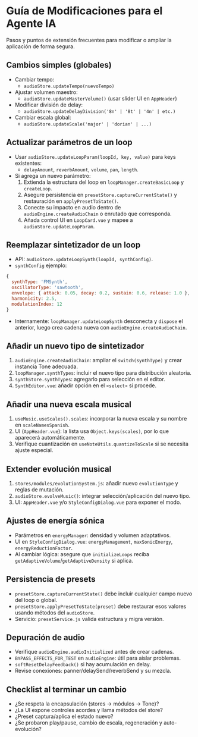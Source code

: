 # Guía de Modificaciones para el Agente IA

Pasos y puntos de extensión frecuentes para modificar o ampliar la aplicación de forma segura.

## Cambios simples (globales)
- Cambiar tempo:
  - `audioStore.updateTempo(nuevoTempo)`
- Ajustar volumen maestro:
  - `audioStore.updateMasterVolume()` (usar slider UI en `AppHeader`)
- Modificar división de delay:
  - `audioStore.updateDelayDivision('8n' | '8t' | '4n' | etc.)`
- Cambiar escala global:
  - `audioStore.updateScale('major' | 'dorian' | ...)`

## Actualizar parámetros de un loop
- Usar `audioStore.updateLoopParam(loopId, key, value)` para keys existentes:
  - `delayAmount`, `reverbAmount`, `volume`, `pan`, `length`.
- Si agrega un nuevo parámetro:
  1. Extienda la estructura del loop en `loopManager.createBasicLoop` y `createLoop`.
  2. Asegure persistencia en `presetStore.captureCurrentState()` y restauración en `applyPresetToState()`.
  3. Conecte su impacto en audio dentro de `audioEngine.createAudioChain` o enrutado que corresponda.
  4. Añada control UI en `LoopCard.vue` y mapee a `audioStore.updateLoopParam`.

## Reemplazar sintetizador de un loop
- API: `audioStore.updateLoopSynth(loopId, synthConfig)`.
- `synthConfig` ejemplo:
```js
{
  synthType: 'FMSynth',
  oscillatorType: 'sawtooth',
  envelope: { attack: 0.05, decay: 0.2, sustain: 0.6, release: 1.0 },
  harmonicity: 2.5,
  modulationIndex: 12
}
```
- Internamente: `loopManager.updateLoopSynth` desconecta y `dispose` el anterior, luego crea cadena nueva con `audioEngine.createAudioChain`.

## Añadir un nuevo tipo de sintetizador
1. `audioEngine.createAudioChain`: ampliar el `switch(synthType)` y crear instancia Tone adecuada.
2. `loopManager.synthTypes`: incluir el nuevo tipo para distribución aleatoria.
3. `synthStore.synthTypes`: agregarlo para selección en el editor.
4. `SynthEditor.vue`: añadir opción en el `<select>` si procede.

## Añadir una nueva escala musical
1. `useMusic.useScales().scales`: incorporar la nueva escala y su nombre en `scaleNamesSpanish`.
2. UI (`AppHeader.vue`): la lista usa `Object.keys(scales)`, por lo que aparecerá automáticamente.
3. Verifique cuantización en `useNoteUtils.quantizeToScale` si se necesita ajuste especial.

## Extender evolución musical
1. `stores/modules/evolutionSystem.js`: añadir nuevo `evolutionType` y reglas de mutación.
2. `audioStore.evolveMusic()`: integrar selección/aplicación del nuevo tipo.
3. UI: `AppHeader.vue` y/o `StyleConfigDialog.vue` para exponer el modo.

## Ajustes de energía sónica
- Parámetros en `energyManager`: densidad y volumen adaptativos.
- UI en `StyleConfigDialog.vue`: `energyManagement`, `maxSonicEnergy`, `energyReductionFactor`.
- Al cambiar lógica: asegure que `initializeLoops` reciba `getAdaptiveVolume`/`getAdaptiveDensity` si aplica.

## Persistencia de presets
- `presetStore.captureCurrentState()` debe incluir cualquier campo nuevo del loop o global.
- `presetStore.applyPresetToState(preset)` debe restaurar esos valores usando métodos del `audioStore`.
- Servicio: `presetService.js` valida estructura y migra versión.

## Depuración de audio
- Verifique `audioEngine.audioInitialized` antes de crear cadenas.
- `BYPASS_EFFECTS_FOR_TEST` en `audioEngine`: útil para aislar problemas.
- `softResetDelayFeedback()` si hay acumulación en delay.
- Revise conexiones: panner/delaySend/reverbSend y su mezcla.

## Checklist al terminar un cambio
- ¿Se respeta la encapsulación (stores → módulos → Tone)?
- ¿La UI expone controles acordes y llama métodos del store?
- ¿Preset captura/aplica el estado nuevo?
- ¿Se probaron play/pause, cambio de escala, regeneración y auto-evolución?
